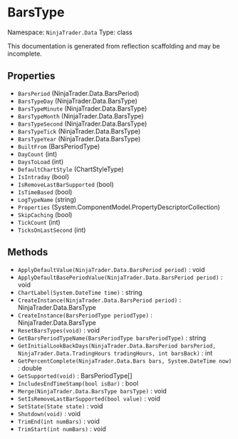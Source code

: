 # BarsType

Namespace: `NinjaTrader.Data`
Type: class

This documentation is generated from reflection scaffolding and may be incomplete.

## Properties
- `BarsPeriod` (NinjaTrader.Data.BarsPeriod)
- `BarsTypeDay` (NinjaTrader.Data.BarsType)
- `BarsTypeMinute` (NinjaTrader.Data.BarsType)
- `BarsTypeMonth` (NinjaTrader.Data.BarsType)
- `BarsTypeSecond` (NinjaTrader.Data.BarsType)
- `BarsTypeTick` (NinjaTrader.Data.BarsType)
- `BarsTypeYear` (NinjaTrader.Data.BarsType)
- `BuiltFrom` (BarsPeriodType)
- `DayCount` (int)
- `DaysToLoad` (int)
- `DefaultChartStyle` (ChartStyleType)
- `IsIntraday` (bool)
- `IsRemoveLastBarSupported` (bool)
- `IsTimeBased` (bool)
- `LogTypeName` (string)
- `Properties` (System.ComponentModel.PropertyDescriptorCollection)
- `SkipCaching` (bool)
- `TickCount` (int)
- `TicksOnLastSecond` (int)

## Methods
- `ApplyDefaultValue(NinjaTrader.Data.BarsPeriod period)` : void
- `ApplyDefaultBasePeriodValue(NinjaTrader.Data.BarsPeriod period)` : void
- `ChartLabel(System.DateTime time)` : string
- `CreateInstance(NinjaTrader.Data.BarsPeriod period)` : NinjaTrader.Data.BarsType
- `CreateInstance(BarsPeriodType periodType)` : NinjaTrader.Data.BarsType
- `ResetBarsTypes(void)` : void
- `GetBarsPeriodTypeName(BarsPeriodType barsPeriodType)` : string
- `GetInitialLookBackDays(NinjaTrader.Data.BarsPeriod barsPeriod, NinjaTrader.Data.TradingHours tradingHours, int barsBack)` : int
- `GetPercentComplete(NinjaTrader.Data.Bars bars, System.DateTime now)` : double
- `GetSupported(void)` : BarsPeriodType[]
- `IncludesEndTimeStamp(bool isBar)` : bool
- `Merge(NinjaTrader.Data.BarsType barsType)` : void
- `SetIsRemoveLastBarSupported(bool value)` : void
- `SetState(State state)` : void
- `Shutdown(void)` : void
- `TrimEnd(int numBars)` : void
- `TrimStart(int numBars)` : void
